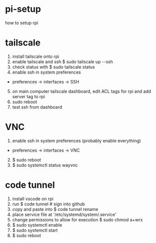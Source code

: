# pi-setup
how to setup rpi

# tailscale

1. install tailscale onto rpi
2. enable tailscale and ssh $ sudo tailscale up --ssh
3. check status with $ sudo tailscale status
4. enable ssh in system preferences 
  - preferences -> interfaces -> SSH
5. on main computer tailscale dashboard, edit ACL tags for rpi and add server tag to rpi
6. sudo reboot
7. test ssh from dashboard

# VNC
1. enable ssh in system preferences (probably enable everything)
  - preferences -> interfaces -> VNC
2. $ sudo reboot
3. $ sudo systemctl status wayvnc



# code tunnel
1. install vscode on rpi
2. run $ code tunnel # sign into github
3. copy and paste into $ code tunnel rename <newname>
4. place service file at '/etc/systemd/system/<servicename>.service'
5. change permissions to allow for execution $ sudo chmod a+wrx <servicefilname>
6. $ sudo systemctl enable <servicefilename>
7. $ sudo systemctl start <servicefilename>
8. $ sudo reboot
